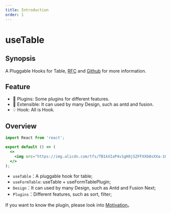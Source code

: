 ```yaml
---
title: Introduction
order: 1
---
```


# useTable

## Synopsis

A Pluggable Hooks for Table, [RFC](https://github.com/alibaba/hooks/issues/465) and [Github](https://github.com/ahooksjs/useTable) for more information.

## Feature

- 🔗 Plugins: Some plugins for different features.
- 🚀 Extensible: It can used by many Design, such as antd and fusion.
- 💡 Hook: All is Hook.

## Overview

```jsx | inline
import React from 'react';

export default () => (
  <>
    <img src="https://img.alicdn.com/tfs/TB1kXIaP4v1gK0jSZFFXXb0sXXa-1088-701.png" width="500" />
  </>
);
```

- `useTable`：A pluggable hook for table;
- `useFormTable`: useTable + useFormTablePlugin;
- `Design`：It can used by many Design, such as Antd and Fusion Next;
- `Plugins`：Different features, such as sort, filter;

If you want to know the plugin, please look into [Motivation](./Motivation)。

